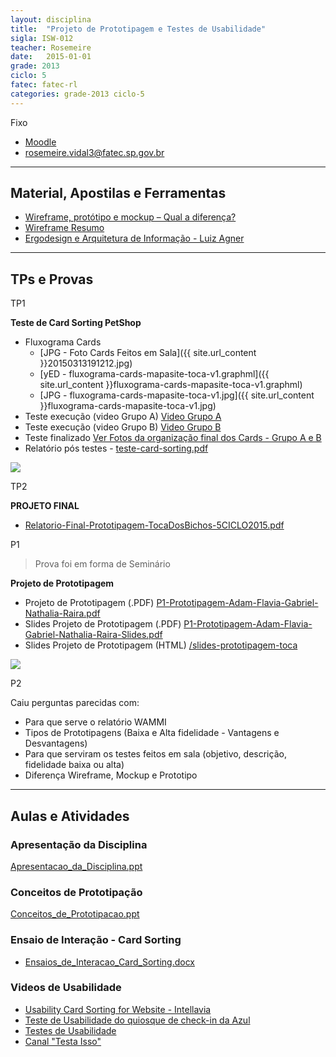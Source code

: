 ```yaml
---
layout: disciplina
title:  "Projeto de Prototipagem e Testes de Usabilidade"
sigla: ISW-012
teacher: Rosemeire
date:   2015-01-01
grade: 2013
ciclo: 5
fatec: fatec-rl
categories: grade-2013 ciclo-5
---
```


<span class="label label-warning text-uppercase"><span class="glyphicon glyphicon glyphicon-star"></span> Fixo</span>

- [Moodle](http://fatecrl.edu.br/moodle/mod/assignment/view.php?id=4531)
- [rosemeire.vidal3@fatec.sp.gov.br](rosemeire.vidal3@fatec.sp.gov.br)

***

 
## Material, Apostilas e Ferramentas

- [Wireframe, protótipo e mockup – Qual a diferença?](http://anarute.com/wireframe-prototipo-e-mockup-qual-a-diferenca/)
- [Wireframe Resumo][URL_Resumo_Wireframe]
- [Ergodesign e Arquitetura de Informação - Luiz Agner][URL_Ergodesign]


***


## TPs e Provas

<span class="label label-success text-uppercase"><span class="glyphicon glyphicon glyphicon-star"></span> TP1</span>

**Teste de Card Sorting PetShop**

- Fluxograma Cards 
    - [JPG - Foto Cards Feitos em Sala]({{ site.url_content }}20150313191212.jpg)
    - [yED - fluxograma-cards-mapasite-toca-v1.graphml]({{ site.url_content }}fluxograma-cards-mapasite-toca-v1.graphml)
    - [JPG - fluxograma-cards-mapasite-toca-v1.jpg]({{ site.url_content }}fluxograma-cards-mapasite-toca-v1.jpg)
- Teste execução (video Grupo A) [Video Grupo A](https://www.youtube.com/watch?v=TGEFdKwgcWs&feature=youtu.be)
- Teste execução (video Grupo B) [Video Grupo B](https://www.youtube.com/watch?v=TGEFdKwgcWs&feature=youtu.be)
- Teste finalizado [Ver Fotos da organização final dos Cards - Grupo A e B][URL_proj_cardsort_fotos]
- Relatório pós testes - [teste-card-sorting.pdf][URL_proj_cardsort_relatorio] 

<p class="text-center"><img src="{{ site.url_content }}20150313191212.jpg" class="img-responsive"></p>

<span class="label label-success text-uppercase"><span class="glyphicon glyphicon glyphicon-star"></span> TP2</span>

**PROJETO FINAL**

- [Relatorio-Final-Prototipagem-TocaDosBichos-5CICLO2015.pdf][URL_relatorio_final_pdf]

<span class="label label-success text-uppercase"><span class="glyphicon glyphicon glyphicon-star"></span> P1</span>

> Prova foi em forma de Seminário

**Projeto de Prototipagem**

- Projeto de Prototipagem (.PDF) [P1-Prototipagem-Adam-Flavia-Gabriel-Nathalia-Raira.pdf][URL_proj_prototipagem_pdf]
- Slides Projeto de Prototipagem (.PDF) [P1-Prototipagem-Adam-Flavia-Gabriel-Nathalia-Raira-Slides.pdf][URL_proj_prototipagem_slides_pdf]
- Slides Projeto de Prototipagem (HTML) [/slides-prototipagem-toca][URL_proj_prototipagem_slides_html]

<p class="text-center"><img src="{{ site.url_content }}screenshot-slides-prototipagem-toca.png" class="img-responsive"></p>

<span class="label label-success text-uppercase"><span class="glyphicon glyphicon glyphicon-star"></span> P2</span>

Caiu perguntas parecidas com:

- Para que serve o relatório WAMMI
- Tipos de Prototipagens (Baixa e Alta fidelidade - Vantagens e Desvantagens)
- Para que serviram os testes feitos em sala (objetivo, descrição, fidelidade baixa ou alta)
- Diferença Wireframe, Mockup e Prototipo


***


## Aulas e Atividades


### Apresentação da Disciplina
[Apresentacao_da_Disciplina.ppt][URL_Apresentacao_da_Disciplina]

### Conceitos de Prototipação
[Conceitos_de_Prototipacao.ppt][URL_Conceitos_de_Prototipacao]

### Ensaio de Interação - Card Sorting
- [Ensaios_de_Interacao_Card_Sorting.docx][URL_Ensaios_de_Interacao_Card_Sorting]

### Videos de Usabilidade
- [Usability Card Sorting for Website - Intellavia](https://www.youtube.com/embed/TNvdgXCqEvM?rel=0&amp;controls=0)
- [Teste de Usabilidade do quiosque de check-in da Azul](https://www.youtube.com/watch?v=27uC45svZi8)
- [Testes de Usabilidade](https://www.youtube.com/watch?v=kZvx44m51lo)
- [Canal "Testa Isso"](https://www.youtube.com/channel/UCz3ocM9By6v0Y1yqZfkLJ8Q)

[URL_Resumo_Wireframe]: https://www.dropbox.com/s/2xnqoa91tuivupu/WireframeResumo.pdf?dl=0
[URL_Apresentacao_da_Disciplina]: https://www.dropbox.com/s/nze5oqw8jgww1kr/Apresentacao_da_Disciplina.ppt?dl=0
[URL_Conceitos_de_Prototipacao]: https://www.dropbox.com/s/o2nqxle5si1rvy9/Conceitos_de_Prototipacao.ppt?dl=0
[URL_Ensaios_de_Interacao_Card_Sorting]: https://www.dropbox.com/s/jrl075i8pgy3u2i/Ensaios_de_Interacao_-_Card_Sorting.docx?dl=0
[URL_Ergodesign]: https://www.dropbox.com/s/elo19si1bunygj1/Ergodesign%20e%20Arquitetura%20de%20Informa%C3%A7%C3%A3o%20-%20Luiz%20Agner.pdf?dl=0
[URL_proj_cardsort_fotos]: https://www.dropbox.com/sh/pkox9po3eys2ies/AADZYEaoGm1x3xX8-ZIUTryKa?dl=0
[URL_proj_cardsort_relatorio]: https://www.dropbox.com/s/kfr45mvpkwlsnyr/teste-card-sorting.pdf?dl=0
[URL_proj_prototipagem_pdf]: https://www.dropbox.com/s/pdl5fpzpnj545fg/P1-Prototipagem-Adam-Flavia-Gabriel-Nathalia-Raira.pdf?dl=0
[URL_proj_prototipagem_slides_pdf]: https://www.dropbox.com/s/82g8ajnr9tmw6wp/P1-Prototipagem-Adam-Flavia-Gabriel-Nathalia-Raira-Slides.pdf?dl=0
[URL_proj_prototipagem_slides_html]: https://github.com/adammacias/fatecrl-curso-si/tree/slides-prototipagem-toca
[URL_relatorio_final_pdf]: https://www.dropbox.com/s/7l8gxlwg47biimd/Relatorio-Final-Prototipagem-TocaDosBichos-5CICLO2015.pdf?dl=0
